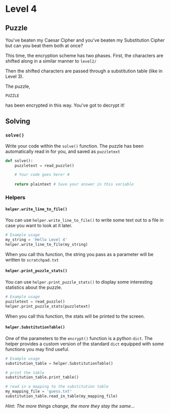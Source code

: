 # Level 4



## Puzzle



You've beaten my Caesar Cipher and you've beaten my Substitution Cipher but can you beat them both at once? 

This time, the encryption scheme has two phases. First, the characters are shifted along in a similar manner to `level2/`

Then the shifted characters are passed through a substitution table (like in Level 3).

The puzzle,

```
PUZZLE
```

has been encrypted in this way. You've got to decrypt it!



## Solving

### `solve()`

Write your code within the `solve()` function. The puzzle has been automatically read in for you, and saved as `puzzletext`
```python
def solve():
    puzzletext = read_puzzle()

    # Your code goes here! #
    
    return plaintext # Save your answer in this variable

```

### Helpers

#### `helper.write_line_to_file()`

You can use `helper.write_line_to_file()` to write some text out to a file in case you want to look at it later.

```python
# Example usage
my_string = 'Hello Level 4'
helper.write_line_to_file(my_string)
```

When you call this function, the string you pass as a parameter will be written to `scratchpad.txt`

#### `helper.print_puzzle_stats()`

You can use `helper.print_puzzle_stats()` to display some interesting statistics about the puzzle.

```python
# Example usage
puzzletext = read_puzzle()
helper.print_puzzle_stats(puzzletext)
```

When you call this function, the stats will be printed to the screen.

#### `helper.SubstitutionTable()`

One of the parameters to the `encrypt()` function is a python `dict`. The helper provides a custom version of the standard `dict` equipped with some functions you may find useful. 
```python
# Example usage
substitution_table = helper.SubstitutionTable()

# print the table
substitution_table.print_table()

# read in a mapping to the substitution table
my_mapping_file = 'guess.txt'
substitution_table.read_in_table(my_mapping_file)
```



*Hint: The more things change, the more they stay the same...*
